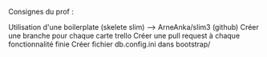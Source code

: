 Consignes du prof :

Utilisation d'une boilerplate (skelete slim) --> ArneAnka/slim3 (github)
Créer une branche pour chaque carte trello
Créer une pull request à chaque fonctionnalité finie
Créer fichier db.config.ini dans bootstrap/
